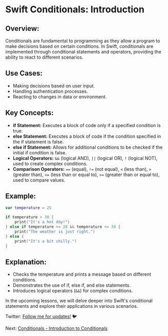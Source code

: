 # Swift Conditionals: Introduction

## Overview:
Conditionals are fundamental to programming as they allow a program to make decisions based on certain conditions. In Swift, conditionals are implemented through conditional statements and operators, providing the ability to react to different scenarios.

## Use Cases:
- Making decisions based on user input.
- Handling authentication processes.
- Reacting to changes in data or environment.

## Key Concepts:
- **if Statement:** Executes a block of code only if a specified condition is true.
- **else Statement:** Executes a block of code if the condition specified in the if statement is false.
- **else if Statement:** Allows for additional conditions to be checked if the initial if condition is false.
- **Logical Operators:** `&&` (logical AND), `||` (logical OR), `!` (logical NOT), used to create complex conditions.
- **Comparison Operators:** `==` (equal), `!=` (not equal), `<` (less than), `>` (greater than), `<=` (less than or equal to), `>=` (greater than or equal to), used to compare values.

## Example:

```swift
var temperature = 25

if temperature > 30 {
    print("It's a hot day!")
} else if temperature >= 20 && temperature <= 30 {
    print("The weather is just right.")
} else {
    print("It's a bit chilly.")
}
```
## Explanation:
- Checks the temperature and prints a message based on different conditions.
- Demonstrates the use of if, else if, and else statements.
- Introduces logical operators (`&&`) for complex conditions.

In the upcoming lessons, we will delve deeper into Swift's conditional statements and explore their applications in various scenarios.

Twitter: [Follow me for updates!](https://twitter.com/bhushcodes) 🐦

Next: [Conditionals - Introduction to Conditionals](/3/Conditionals_And_Logic/If_Statement/README.md)
